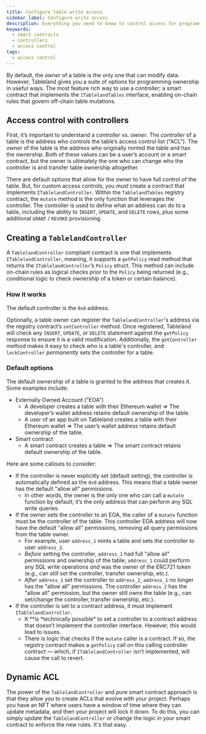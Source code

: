 ```yaml
---
title: Configure table write access
sidebar_label: Configure write access
description: Everything you need to know to control access for programmable tables.
keywords:
  - smart contracts
  - controllers
  - access control
tags:
  - access control
---
```


By default, the _owner_ of a table is the only one that can modify data. However, Tableland gives you a suite of options for programming ownership in useful ways. The most feature rich way to use a _controller_; a smart contract that implements the `ITablelandTables` interface, enabling on-chain rules that govern off-chain table mutations.

## Access control with controllers

First, it’s important to understand a _controller_ vs. _owner_. The _controller_ of a table is the address who controls the table’s access control list ("ACL"). The _owner_ of the table is the address who originally minted the table and has the ownership. Both of these values can be a user’s account or a smart contract, but the owner is ultimately the one who can change who the controller is and transfer table ownership altogether.

There are default options that allow for the owner to have full control of the table. But, for custom access controls, you must create a contract that implements `ITablelandController`. Within the `TablelandTables` registry contract, the `mutate` method is the only function that leverages the controller. The controller is used to define what an address can do to a table, including the ability to `INSERT`, `UPDATE`, and `DELETE` rows, plus some additional `GRANT` / `REVOKE` provisioning.

## Creating a `TablelandController`

A `TablelandController` compliant contract is one that implements `ITablelandController`, meaning, it supports a `getPolicy` read method that returns the `ITablelandController`’s `Policy` struct. This method can include on-chain rules as logical checks prior to the `Policy` being returned (e.g., conditional logic to check ownership of a token or certain balance).

### How it works

The default controller is the `0x0` address.

Optionally, a table owner can register the `TablelandController`'s address via the registry contract’s `setController` method. Once registered, Tableland will check any `INSERT`, `UPDATE`, or `DELETE` statement against the `getPolicy` response to ensure it is a valid modification. Additionally, the `getController` method makes it easy to check who is a table's controller, and `lockController` _permanently_ sets the controller for a table.

### Default options

The default ownership of a table is granted to the address that creates it. Some examples include:

- Externally Owned Account ("EOA")
  - A developer creates a table with their Ethereum wallet => The developer’s wallet address retains default ownership of the table.
  - A user of an app built on Tableland creates a table with their Ethereum wallet => The user’s wallet address retains default ownership of the table.
- Smart contract
  - A smart contract creates a table => The smart contract retains default ownership of the table.

Here are some callouts to consider:

- If the controller is never explicitly set (default setting), the controller is automatically defined as the `0x0` address. This means that a table owner has the default "allow all" permissions.
  - In other words, the owner is the only one who can call a `mutate` function by default; it’s the only address that can perform any SQL write queries.
- If the owner sets the controller to an EOA, the caller of a `mutate` function must be the controller of the table. This controller EOA address will now have the default "allow all" permissions, removing all query permissions from the table owner.
  - For example, user `address_1` mints a table and sets the controller to user `address_2`.
  - _Before_ setting the controller, `address_1` had full "allow all" permissions and ownership of the table; `address_1` could perform any SQL write operations _and_ was the owner of the ERC721 token (e.g., can still set the controller, transfer ownership, etc.).
  - _After_ `address_1` set the controller to `address_2`, `address_1` no longer has the "allow all" permissions. The controller `address_2` has the "allow all" permission, but the owner still _owns_ the table (e.g., can set/change the controller, transfer ownership, etc.).
- If the controller is set to a contract address, it must implement `ITablelandController`.
  - It \**is *technically possible\* to set a controller to a contract address that doesn’t implement the controller interface. However, this would lead to issues.
  - There is logic that checks if the `mutate` caller is a contract. If so, the registry contract makes a `getPolicy` call on this calling controller contract — which, if `ITablelandController` isn’t implemented, will cause the call to revert.

## Dynamic ACL

The power of the `TablelandController` and pure smart contract approach is that they allow you to create ACLs that evolve with your project. Perhaps you have an NFT where users have a window of time where they can update metadata, and then your project will lock it down. To do this, you can simply update the `TablelandController` or change the logic in your smart contract to enforce the new rules. It's that easy.
